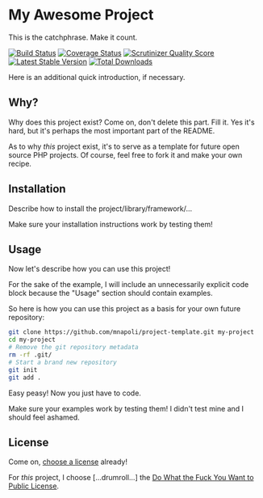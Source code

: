 # My Awesome Project

This is the catchphrase. Make it count.

[![Build Status](https://travis-ci.org/mnapoli/myproject.svg?branch=master)](https://travis-ci.org/mnapoli/myproject)
[![Coverage Status](https://img.shields.io/coveralls/mnapoli/myproject.svg)](https://coveralls.io/r/mnapoli/myproject?branch=master)
[![Scrutinizer Quality Score](https://scrutinizer-ci.com/g/mnapoli/myproject/badges/quality-score.png)](https://scrutinizer-ci.com/g/mnapoli/myproject/)
[![Latest Stable Version](https://poser.pugx.org/mnapoli/myproject/v/stable.png)](https://packagist.org/packages/mnapoli/myproject)
[![Total Downloads](https://poser.pugx.org/mnapoli/myproject/downloads.png)](https://packagist.org/packages/mnapoli/myproject)

Here is an additional quick introduction, if necessary.

## Why?

Why does this project exist? Come on, don't delete this part. Fill it.
Yes it's hard, but it's perhaps the most important part of the README.

As to why *this* project exist, it's to serve as a template for future open
source PHP projects. Of course, feel free to fork it and make your own recipe.

## Installation

Describe how to install the project/library/framework/…

Make sure your installation instructions work by testing them!

## Usage

Now let's describe how you can use this project!

For the sake of the example, I will include an unnecessarily explicit code block
because the "Usage" section should contain examples.

So here is how you can use this project as a basis for your own future repository:

```bash
git clone https://github.com/mnapoli/project-template.git my-project
cd my-project
# Remove the git repository metadata
rm -rf .git/
# Start a brand new repository
git init
git add .
```

Easy peasy! Now you just have to code.

Make sure your examples work by testing them! I didn't test mine and I should feel ashamed.

## License

Come on, [choose a license](http://choosealicense.com/) already!

For *this* project, I choose […drumroll…] the [Do What the Fuck You Want to Public License](http://www.wtfpl.net/).
